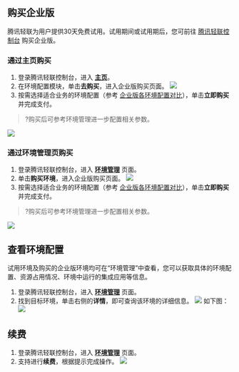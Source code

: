 ﻿## 购买企业版

腾讯轻联为用户提供30天免费试用。试用期间或试用期后，您可前往 [腾讯轻联控制台](https://console.cloud.tencent.com/ipaas) 购买企业版。

### 通过主页购买

1. 登录腾讯轻联控制台，进入 [**主页**](https://console.cloud.tencent.com/ipaas)。
2. 在环境配置模块，单击**去购买**，进入企业版购买页面。
![](https://qcloudimg.tencent-cloud.cn/raw/d39f2fe7580476392626c75f8fd7cd00.png)
3. 按需选择适合业务的环境配置（参考 [企业版各环境配置对比](https://www.tencentcloud.com/document/product/1165/51578)），单击**立即购买**并完成支付。
>?购买后可参考环境管理进一步配置相关参数。
>
![](https://qcloudimg.tencent-cloud.cn/raw/efd76ff1b7c34f65800120afa9d71fc8.png)

### 通过环境管理页购买

1. 登录腾讯轻联控制台，进入 [**环境管理**](https://console.cloud.tencent.com/ipaas/env) 页面。
2. 单击**购买环境**，进入企业版购买页面。
   ![](https://qcloudimg.tencent-cloud.cn/raw/9de967fa863fbae18ad4db16d780f8d8.png)
3. 按需选择适合业务的环境配置（参考 [企业版各环境配置对比](https://www.tencentcloud.com/document/product/1165/51578)），单击**立即购买**并完成支付。
>?购买后可参考环境管理进一步配置相关参数。
>
![](https://qcloudimg.tencent-cloud.cn/raw/efd76ff1b7c34f65800120afa9d71fc8.png)

## 查看环境配置

试用环境及购买的企业版环境均可在“环境管理”中查看，您可以获取具体的环境配置、资源占用情况、环境中运行的集成应用等信息。
1. 登录腾讯轻联控制台，进入 [**环境管理**](https://console.cloud.tencent.com/ipaas/env) 页面。
2. 找到目标环境，单击右侧的**详情**，即可查询该环境的详细信息。
![](https://qcloudimg.tencent-cloud.cn/raw/0b9f8971449d009fa09760960bd1f580.png)
如下图：
![](https://qcloudimg.tencent-cloud.cn/raw/9a8aa022b48f5a288f7f7e259627893a.png)

## 续费
1. 登录腾讯轻联控制台，进入 [**环境管理**](https://console.cloud.tencent.com/ipaas/env) 页面。
2. 支持进行**续费**，根据提示完成操作。
![](https://qcloudimg.tencent-cloud.cn/raw/230df699b2fa7ff413e247642c9d3515.png)
